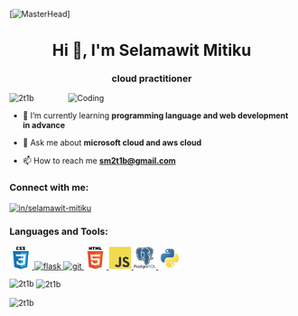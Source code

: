 [![MasterHead](https://www.brainvire.com/cdn-cgi/image/width=1920,quality=50,format=webp/wp/wp-content/uploads/2021/06/Cloud-banner.gif)]
<h1 align="center">Hi 👋, I'm Selamawit Mitiku</h1>
<h3 align="center">cloud practitioner</h3>
<img align="right" alt="Coding" width="400" src="https://media.tenor.com/S59bPkT0pqcAAAAC/programming.gif">

<p align="left"> <img src="https://komarev.com/ghpvc/?username=2t1b&label=Profile%20views&color=0e75b6&style=flat" alt="2t1b" /> </p>

- 🌱 I’m currently learning **programming language and web development in advance**

- 💬 Ask me about **microsoft cloud and aws cloud**

- 📫 How to reach me **sm2t1b@gmail.com**

<h3 align="left">Connect with me:</h3>
<p align="left">
<a href="https://linkedin.com/in/in/selamawit-mitiku" target="blank"><img align="center" src="https://raw.githubusercontent.com/rahuldkjain/github-profile-readme-generator/master/src/images/icons/Social/linked-in-alt.svg" alt="in/selamawit-mitiku" height="30" width="40" /></a>
</p>

<h3 align="left">Languages and Tools:</h3>
<p align="left"> <a href="https://www.w3schools.com/css/" target="_blank" rel="noreferrer"> <img src="https://raw.githubusercontent.com/devicons/devicon/master/icons/css3/css3-original-wordmark.svg" alt="css3" width="40" height="40"/> </a> <a href="https://flask.palletsprojects.com/" target="_blank" rel="noreferrer"> <img src="https://www.vectorlogo.zone/logos/pocoo_flask/pocoo_flask-icon.svg" alt="flask" width="40" height="40"/> </a> <a href="https://git-scm.com/" target="_blank" rel="noreferrer"> <img src="https://www.vectorlogo.zone/logos/git-scm/git-scm-icon.svg" alt="git" width="40" height="40"/> </a> <a href="https://www.w3.org/html/" target="_blank" rel="noreferrer"> <img src="https://raw.githubusercontent.com/devicons/devicon/master/icons/html5/html5-original-wordmark.svg" alt="html5" width="40" height="40"/> </a> <a href="https://developer.mozilla.org/en-US/docs/Web/JavaScript" target="_blank" rel="noreferrer"> <img src="https://raw.githubusercontent.com/devicons/devicon/master/icons/javascript/javascript-original.svg" alt="javascript" width="40" height="40"/> </a> <a href="https://www.postgresql.org" target="_blank" rel="noreferrer"> <img src="https://raw.githubusercontent.com/devicons/devicon/master/icons/postgresql/postgresql-original-wordmark.svg" alt="postgresql" width="40" height="40"/> </a> <a href="https://www.python.org" target="_blank" rel="noreferrer"> <img src="https://raw.githubusercontent.com/devicons/devicon/master/icons/python/python-original.svg" alt="python" width="40" height="40"/> </a> </p>

<p><img align="left" src="https://github-readme-stats.vercel.app/api/top-langs?username=2t1b&show_icons=true&locale=en&layout=compact" alt="2t1b" /></p>

<p>&nbsp;<img align="center" src="https://github-readme-stats.vercel.app/api?username=2t1b&show_icons=true&locale=en" alt="2t1b" /></p>

<p><img align="center" src="https://github-readme-streak-stats.herokuapp.com/?user=2t1b&" alt="2t1b" /></p>

